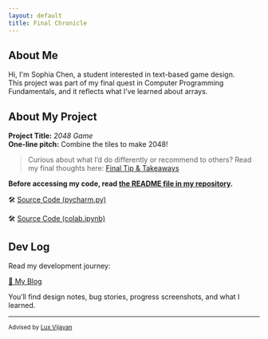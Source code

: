 ```yaml
---
layout: default
title: Final Chronicle
---
```


## About Me

Hi, I'm Sophia Chen, a student interested in text-based game design.  
This project was part of my final quest in Computer Programming Fundamentals, and it reflects what I’ve learned about arrays.

## About My Project

**Project Title:** *2048 Game*   
**One-line pitch:** Combine the tiles to make 2048!

> Curious about what I’d do differently or recommend to others? Read my final thoughts here: [Final Tip & Takeaways](_posts/2025-05-23-tip.md)

**Before accessing my code, read [the README file in my repository](https://github.com/sophiachen120/sophiachen120.github.io/blob/main/files/README.md).**

🛠️ [Source Code (pycharm.py)]([https://github.com/sophiachen120/sophiachen120.github.io/blob/main/source_code.py](https://github.com/sophiachen120/sophiachen120.github.io/blob/main/files/pycharm.py))

🛠️ [Source Code (colab.ipynb)](https://github.com/sophiachen120/sophiachen120.github.io/blob/main/files/colab.ipynb)

## Dev Log

Read my development journey:  

[📝 My Blog](blog.html)

You’ll find design notes, bug stories, progress screenshots, and what I learned.

---

<small>Advised by [Lux Vijayan](mailto:laxmiv2@illinois.edu)</small>
